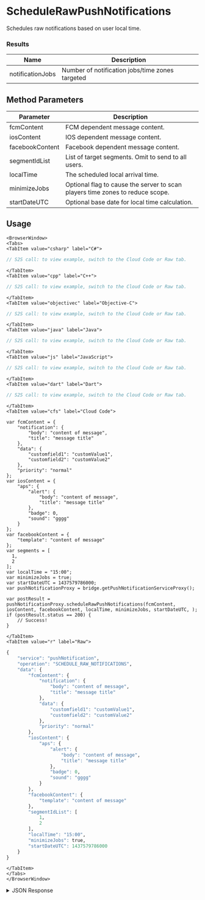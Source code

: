 # ScheduleRawPushNotifications

Schedules raw notifications based on user local time.

### Results

| Name             | Description                                     |
| ---------------- | ----------------------------------------------- |
| notificationJobs | Number of notification jobs/time zones targeted |

<PartialServop service_name="pushNotification" operation_name="SCHEDULE_RAW_NOTIFICATIONS" />

## Method Parameters

| Parameter       | Description                                                                   |
| --------------- | ----------------------------------------------------------------------------- |
| fcmContent      | FCM dependent message content.                                                |
| iosContent      | IOS dependent message content.                                                |
| facebookContent | Facebook dependent message content.                                           |
| segmentIdList   | List of target segments. Omit to send to all users.                           |
| localTime       | The scheduled local arrival time.                                             |
| minimizeJobs    | Optional flag to cause the server to scan players time zones to reduce scope. |
| startDateUTC    | Optional base date for local time calculation.                                |

## Usage

```mdx-code-block
<BrowserWindow>
<Tabs>
<TabItem value="csharp" label="C#">
```

```csharp
// S2S call: to view example, switch to the Cloud Code or Raw tab.
```

```mdx-code-block
</TabItem>
<TabItem value="cpp" label="C++">
```

```cpp
// S2S call: to view example, switch to the Cloud Code or Raw tab.
```

```mdx-code-block
</TabItem>
<TabItem value="objectivec" label="Objective-C">
```

```objectivec
// S2S call: to view example, switch to the Cloud Code or Raw tab.
```

```mdx-code-block
</TabItem>
<TabItem value="java" label="Java">
```

```java
// S2S call: to view example, switch to the Cloud Code or Raw tab.
```

```mdx-code-block
</TabItem>
<TabItem value="js" label="JavaScript">
```

```javascript
// S2S call: to view example, switch to the Cloud Code or Raw tab.
```

```mdx-code-block
</TabItem>
<TabItem value="dart" label="Dart">
```

```dart
// S2S call: to view example, switch to the Cloud Code or Raw tab.
```

```mdx-code-block
</TabItem>
<TabItem value="cfs" label="Cloud Code">
```

```cfscript
var fcmContent = {
	"notification": {
		"body": "content of message",
		"title": "message title"
	},
	"data": {
		"customfield1": "customValue1",
		"customfield2": "customValue2"
	},
	"priority": "normal"
};
var iosContent = {
	"aps": {
		"alert": {
			"body": "content of message",
			"title": "message title"
		},
		"badge": 0,
		"sound": "gggg"
	}
};
var facebookContent = {
	"template": "content of message"
};
var segments = [
  1,
  2
];
var localTime = "15:00";
var minimizeJobs = true;
var startDateUTC = 1437579786000;
var pushNotificationProxy = bridge.getPushNotificationServiceProxy();

var postResult = pushNotificationProxy.scheduleRawPushNotifications(fcmContent, iosContent, facebookContent, localTime, minimizeJobs, startDateUTC, );
if (postResult.status == 200) {
    // Success!
}
```

```mdx-code-block
</TabItem>
<TabItem value="r" label="Raw">
```

```r
{
	"service": "pushNotification",
	"operation": "SCHEDULE_RAW_NOTIFICATIONS",
	"data": {
		"fcmContent": {
			"notification": {
				"body": "content of message",
				"title": "message title"
			},
			"data": {
				"customfield1": "customValue1",
				"customfield2": "customValue2"
			},
			"priority": "normal"
		},
		"iosContent": {
			"aps": {
				"alert": {
					"body": "content of message",
					"title": "message title"
				},
				"badge": 0,
				"sound": "gggg"
			}
		},
		"facebookContent": {
			"template": "content of message"
		},
		"segmentIdList": [
			1,
			2
		],
		"localTime": "15:00",
		"minimizeJobs": true,
		"startDateUTC": 1437579786000
	}
}
```

```mdx-code-block
</TabItem>
</Tabs>
</BrowserWindow>
```

<details>
<summary>JSON Response</summary>

```json
{
    "packetId": 1,
    "messageResponses": [
        {
            "status": 200,
            "data": {
                "notificationJobs": 5
            }
        }
    ]
}
```

</details>
